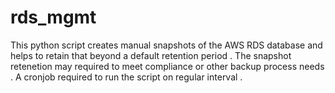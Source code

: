 # rds_mgmt
This python script creates manual snapshots of the AWS RDS database and helps to retain that beyond a default retention period . The snapshot retenetion may required to meet compliance or other backup process needs . A cronjob required to run the script on regular interval .
